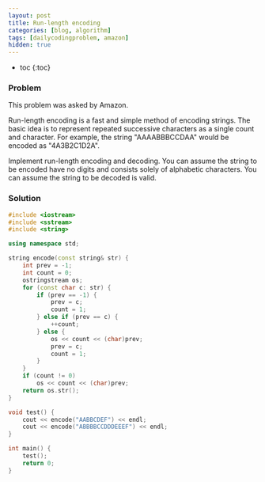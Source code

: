 ```yaml
---
layout: post
title: Run-length encoding
categories: [blog, algorithm]
tags: [dailycodingproblem, amazon]
hidden: true
---
```


+ toc
{:toc}

### Problem

This problem was asked by Amazon.

Run-length encoding is a fast and simple method of encoding strings.
The basic idea is to represent repeated successive characters as a single count and character.
For example, the string "AAAABBBCCDAA" would be encoded as "4A3B2C1D2A".

Implement run-length encoding and decoding. You can assume the string to be encoded have no
digits and consists solely of alphabetic characters.
You can assume the string to be decoded is valid.

### Solution

```cpp
#include <iostream>
#include <sstream>
#include <string>

using namespace std;

string encode(const string& str) {
    int prev = -1;
    int count = 0;
    ostringstream os;
    for (const char c: str) {
        if (prev == -1) {
            prev = c;
            count = 1;
        } else if (prev == c) {
            ++count;
        } else {
            os << count << (char)prev;
            prev = c;
            count = 1;
        }
    }
    if (count != 0)
        os << count << (char)prev;
    return os.str();
}

void test() {
    cout << encode("AABBCDEF") << endl;
    cout << encode("ABBBBCCDDDEEEF") << endl;
}

int main() {
    test();
    return 0;
}
```


